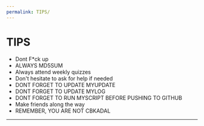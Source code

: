 ```yaml
---
permalink: TIPS/
---
```


# TIPS

* Dont F*ck up
* ALWAYS MD5SUM
* Always attend weekly quizzes
* Don't hesitate to ask for help if needed
* DONT FORGET TO UPDATE MYUPDATE
* DONT FORGET TO UPDATE MYLOG
* DONT FORGET TO RUN MYSCRIPT BEFORE PUSHING TO GITHUB
* Make friends along the way
* REMEMBER, YOU ARE NOT CBKADAL

<hr>
